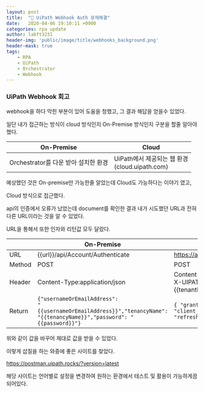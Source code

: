 ```yaml
---
layout: post
title:  "🌳 UiPath Webhook Auth 문제해결"
date:   2020-04-06 19:10:11 +0900
categories: rpa update
author: labft3231
header-img: 'public/image/title/webhooks_background.png'
header-mask: true
tags:
    - RPA
    - UiPath
    - Orchestrator
    - Webhook
---
```


### UiPath Webhook 회고

webhook을 하다 막힌 부분이 있어 도움을 청했고, 그 결과 해답을 얻을수 있었다. 



일단 내가 접근하는 방식이 cloud 방식인지 On-Premise 방식인지 구분을 할줄 알아야했다.
  
  
| On-Premise                           | Cloud                                                |
| ------------------------------------ | ---------------------------------------------------- |
| Orchestrator를 다운 받아 설치한 환경 | UiPath에서 제공되는 웹 환경<br /> (cloud.uipath.com) |
  

예상했던 것은 On-premise만 가능한줄 알았는데 Cloud도 가능하다는 이야기 였고, 

Cloud 방식으로 접근했다. 

api의 인증에서 오류가 났었는데 document를 확인한 결과 내가 시도했던 URL과 전혀 다른 URL이라는 것을 알 수 있었다. 

URL을 통해서 또한 인자와 리턴값 모두 달랐다. 
  
  
|        | On-Premise                                                   | Cloud                                                        |
| ------ | ------------------------------------------------------------ | ------------------------------------------------------------ |
| URL    | {{url}}/api/Account/Authenticate                             | https://account.uipath.com/oauth/token                       |
| Method | POST                                                         | POST                                                         |
| Header | Content-Type:application/json                                | Content-Type:application/json<br />X-UIPATH-TenantName:{{tenantName}} |
| Return | <code>{"usernameOrEmailAddress": "{{usernameOrEmailAddress}}","tenancyName": "{{tenancyName}}","password": "{{password}}"}</code> | <code>{     "grant_type": "refresh_token",     "client_id": "{{clientId}}",     "refresh_token": "{{userKey}}" }</code> |
  

 위와 같이 값을 바꾸어 제대로 값을 받을 수 있었다.

이렇게 삽질을 하는 와중에 좋은 사이트를 찾았다. 

<https://postman.uipath.rocks/?version=latest>

해당 사이트는 언어별로 설정을 변경하여 원하는 환경에서 테스트 및 활용이 가능하게끔 되어있다.





